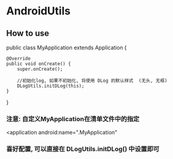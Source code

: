 # AndroidUtils

## How to use

public class MyApplication extends Application {

    @Override
    public void onCreate() {
        super.onCreate();

        //初始化log, 如果不初始化, 将使用 DLog 的默认样式  (无头, 无框)
        DLogUtils.initDLog(this);
    }
}

### 注意: 自定义MyApplication在清单文件中的指定

<application
        android:name=".MyApplication"
        
        
### 喜好配置, 可以直接在 DLogUtils.initDLog() 中设置即可


